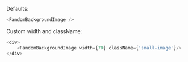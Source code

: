 Defaults:
```js
<FandomBackgroundImage />
```

Custom width and className:
```js
<div>
	<FandomBackgroundImage width={70} className={'small-image'}/>
</div>
```
